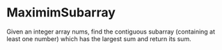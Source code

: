 # MaximimSubarray
Given an integer array nums, find the contiguous subarray (containing at least one number) which has the largest sum and return its sum.
